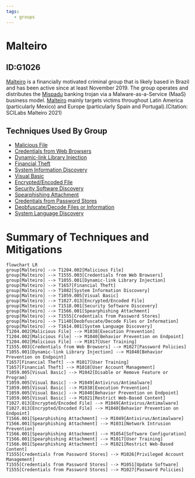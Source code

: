 ```yaml
---
tags:
   - groups
---
```

# Malteiro
## ID:G1026
[Malteiro](/mitre/groups/G1026) is a financially motivated criminal group that is likely based in Brazil and has been active since at least November 2019. The group operates and distributes the [Mispadu](/mitre/software/S1122)  banking trojan via a Malware-as-a-Service (MaaS) business model. [Malteiro](/mitre/groups/G1026) mainly targets victims throughout Latin America (particularly Mexico) and Europe (particularly Spain and Portugal).(Citation: SCILabs Malteiro 2021)
## Techniques Used By Group
* [Malicious File](/mitre/techniques/T1204/002)
* [Credentials from Web Browsers](/mitre/techniques/T1555/003)
* [Dynamic-link Library Injection](/mitre/techniques/T1055/001)
* [Financial Theft](/mitre/techniques/T1657)
* [System Information Discovery](/mitre/techniques/T1082)
* [Visual Basic](/mitre/techniques/T1059/005)
* [Encrypted/Encoded File](/mitre/techniques/T1027/013)
* [Security Software Discovery](/mitre/techniques/T1518/001)
* [Spearphishing Attachment](/mitre/techniques/T1566/001)
* [Credentials from Password Stores](/mitre/techniques/T1555)
* [Deobfuscate/Decode Files or Information](/mitre/techniques/T1140)
* [System Language Discovery](/mitre/techniques/T1614/001)

# Summary of Techniques and Mitigations
```mermaid
flowchart LR
group[Malteiro] --> T1204.002[Malicious File]
group[Malteiro] --> T1555.003[Credentials from Web Browsers]
group[Malteiro] --> T1055.001[Dynamic-link Library Injection]
group[Malteiro] --> T1657[Financial Theft]
group[Malteiro] --> T1082[System Information Discovery]
group[Malteiro] --> T1059.005[Visual Basic]
group[Malteiro] --> T1027.013[Encrypted/Encoded File]
group[Malteiro] --> T1518.001[Security Software Discovery]
group[Malteiro] --> T1566.001[Spearphishing Attachment]
group[Malteiro] --> T1555[Credentials from Password Stores]
group[Malteiro] --> T1140[Deobfuscate/Decode Files or Information]
group[Malteiro] --> T1614.001[System Language Discovery]
T1204.002[Malicious File] --> M1038[Execution Prevention]
T1204.002[Malicious File] --> M1040[Behavior Prevention on Endpoint]
T1204.002[Malicious File] --> M1017[User Training]
T1555.003[Credentials from Web Browsers] --> M1027[Password Policies]
T1055.001[Dynamic-link Library Injection] --> M1040[Behavior Prevention on Endpoint]
T1657[Financial Theft] --> M1017[User Training]
T1657[Financial Theft] --> M1018[User Account Management]
T1059.005[Visual Basic] --> M1042[Disable or Remove Feature or Program]
T1059.005[Visual Basic] --> M1049[Antivirus/Antimalware]
T1059.005[Visual Basic] --> M1038[Execution Prevention]
T1059.005[Visual Basic] --> M1040[Behavior Prevention on Endpoint]
T1059.005[Visual Basic] --> M1021[Restrict Web-Based Content]
T1027.013[Encrypted/Encoded File] --> M1049[Antivirus/Antimalware]
T1027.013[Encrypted/Encoded File] --> M1040[Behavior Prevention on Endpoint]
T1566.001[Spearphishing Attachment] --> M1049[Antivirus/Antimalware]
T1566.001[Spearphishing Attachment] --> M1031[Network Intrusion Prevention]
T1566.001[Spearphishing Attachment] --> M1054[Software Configuration]
T1566.001[Spearphishing Attachment] --> M1017[User Training]
T1566.001[Spearphishing Attachment] --> M1021[Restrict Web-Based Content]
T1555[Credentials from Password Stores] --> M1026[Privileged Account Management]
T1555[Credentials from Password Stores] --> M1051[Update Software]
T1555[Credentials from Password Stores] --> M1027[Password Policies]
```